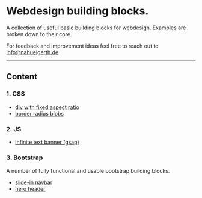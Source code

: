 # Webdesign building blocks.

A collection of useful basic building blocks for webdesign.
Examples are broken down to their core.

For feedback and improvement ideas feel free to reach out to [info@nahuelgerth.de](mailto:info@nahuelgerth.de)

---

## Content

### 1. CSS

- [div with fixed aspect ratio](fixed-aspect-ratio/)
- [border radius blobs](css-blobs/)

### 2. JS

- [infinite text banner (gsap)](infinite-text-banner/)

### 3. Bootstrap

A number of fully functional and usable bootstrap building blocks.

- [slide-in navbar](bootstrap-blocks/1-navbar/)
- [hero header](bootstrap-blocks/2-hero-header/)